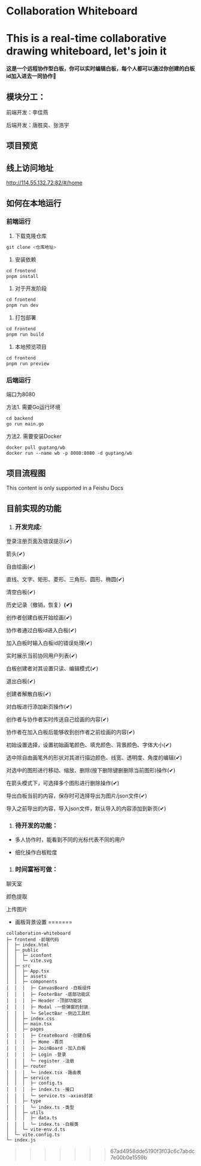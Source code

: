 # Collaboration Whiteboard
# **This is a real-time collaborative drawing whiteboard, let's join it**

**这是一个远程协作型白板，你可以实时编辑白板，每个人都可以通过你创建的白板id加入进去一同协作🤗**

## 模块分工：

前端开发：李佳燕

后端开发：唐胜奕、张浩宇

## 项目预览

## 线上访问地址

http://114.55.132.72:82/#/home

## 如何在本地运行

### 前端运行

1. 下载克隆仓库

```JavaScript
git clone <仓库地址>
```

1. 安装依赖

```JavaScript
cd frontend
pnpm install
```

1. 对于开发阶段

```JavaScript
cd frontend
pnpm run dev
```

1. 打包部署

```JavaScript
cd frontend
pnpm run build
```

1. 本地预览项目

```JavaScript
cd frontend
pnpm run preview
```

### 后端运行

端口为8080

方法1. 需要Go运行环境

```Dockerfile
cd backend
go run main.go
```

方法2. 需要安装Docker

```Dockerfile
docker pull guptang/wb
docker run --name wb -p 8080:8080 -d guptang/wb
```

## 项目流程图

This content is only supported in a Feishu Docs

## 目前实现的功能

1. ### 开发完成:

登录注册页面及错误提示(✔)

箭头(✔)

自由绘画(✔)

直线、文字、矩形、菱形、三角形、圆形、椭圆(✔)

清空白板(✔)

历史记录（撤销，恢复）**(✔)**

创作者创建白板开始绘画(✔)

协作者通过白板id进入白板(✔)

加入白板时输入白板id的错误处理(✔)

实时展示当前协同用户列表(✔)

白板创建者对其设置只读、编辑模式(✔)

退出白板(✔)

创建者解散白板(✔)

对白板进行添加新页操作(✔)

创作者与协作者实时传送自己绘画的内容(✔)

协作者在加入白板后能够收到创作者之前绘画的内容(✔)

初始设置选择，设置初始画笔颜色、填充颜色、背景颜色、字体大小(✔)

选中除自由画笔外的形状对其进行描边颜色、线宽、透明度、角度的编辑(✔)

对选中的图形进行移动、缩放、删除(按下删除键删删除当前图形)操作(✔)

在箭头模式下，可选择多个图形进行删除操作(✔)

导出白板当前的内容，保存时可选择导出为图片/json文件(✔)

导入之前导出的内容，导入json文件，默认导入的内容添加到新页(✔)

1. ### 待开发的功能：

- 多人协作时，能看到不同的光标代表不同的用户

- 细化操作白板粒度

1. ### 时间富裕可做：

聊天室

颜色提取

上传图片

- 画板背景设置
=======

```
collaboration-whiteboard
├─ frontend -前端代码
│  ├─ index.html
│  ├─ public
│  │  ├─ iconfont
│  │  └─ vite.svg
│  ├─ src
│  │  ├─ App.tsx
│  │  ├─ assets
│  │  ├─ components
│  │  │  ├─ CanvasBoard -白板组件
│  │  │  ├─ FooterBar -底部功能区
│  │  │  ├─ Header -顶部功能区
│  │  │  ├─ Modal -一些弹窗的封装
│  │  │  └─ SelectBar -侧边工具栏
│  │  ├─ index.css
│  │  ├─ main.tsx
│  │  ├─ pages
│  │  │  ├─ CreateBoard -创建白板
│  │  │  ├─ Home -首页
│  │  │  ├─ JoinBoard -加入白板
│  │  │  ├─ Login -登录
│  │  │  └─ register -注册
│  │  ├─ router
│  │  │  └─ index.tsx -路由表
│  │  ├─ service
│  │  │  ├─ config.ts
│  │  │  ├─ index.ts -接口
│  │  │  └─ service.ts -axios封装
│  │  ├─ type
│  │  │  └─ index.ts -类型
│  │  ├─ utils
│  │  │  ├─ data.ts
│  │  │  └─ index.ts -白板类
│  │  └─ vite-env.d.ts
│  └─ vite.config.ts
└─ index.js

```
>>>>>>> 67ad4958dde5190f3f03c6c7abdc7e00b0e1559b
